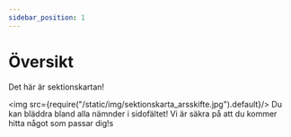```yaml
---
sidebar_position: 1
---
```


# Översikt

Det här är sektionskartan!

<img src={require("/static/img/sektionskarta_arsskifte.jpg").default}/>
Du kan bläddra bland alla nämnder i sidofältet! Vi är säkra på att du kommer hitta något som passar dig!s